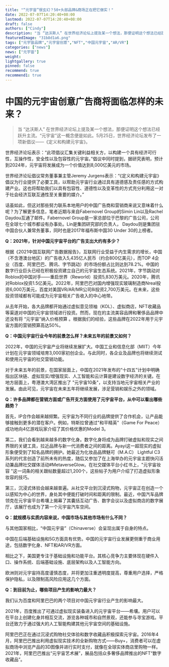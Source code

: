 ```yaml
---
title: "“元宇宙”很玄幻？50+头部品牌&商场正在把它做实！"
date: 2022-07-07T14:20:40+08:00
lastmod: 2022-07-07T14:20:40+08:00
draft: false
authors: ["Cindy"]
description: "当 “达沃斯人” 在世界经济论坛上提及某一个想法，那便证明这个想法已经跃升主流。“元宇宙”这一概念便是如此"
featuredImage: "31b8d1a6.png"
tags: ["元宇宙品牌","元宇宙创意","NFT","中国元宇宙","AR/VR"]
categories: ["news"]
news: ["元宇宙"]
weight: 
lightgallery: true
pinned: false
recommend: true
recommend1: true
---
```


# 中国的元宇宙创意广告商将面临怎样的未来？

> 当 “达沃斯人” 在世界经济论坛上提及某一个想法，那便证明这个想法已经跃升主流。“元宇宙”这一概念便是如此。5月25日，世界经济论坛发布了一项新倡议——《定义和构建元宇宙》。

世界经济论坛表示：“此项倡议汇集关键利益相关方，以构建一个具有经济可行性，互操作性，安全性以及包容性的元宇宙。”倡议中同时提到，据研究表明，预计到2024年，元宇宙将发展成为一个价值达到8,000亿美元的市场。

世界经济论坛倡议常务董事兼主管Jeremy Jurgens表示：“《定义和构建元宇宙》倡议为行业提供了必要工具，以帮助元宇宙行业通过具有道德感及责任感的方式构建产业。这也将帮助我们以具有包容性、道德性以及变革性的方式充分利用这一对于社会经济互联互通性至关重要的媒介。”

话虽如此，但这对那些努力联系本地用户的中国广告商和营销商来说又意味着什么呢？为了解更多信息，笔者近期与来自Fabernovel Group的Simin Lin以及Rachel Daydou互通了邮件。Fabernovel Group是一家总部位于巴黎的广告公司，公司在全球七个城市都设有办事处。Lin是集团研究部的负责人， Daydou则是集团驻中国合伙人兼常务董事，同时也是2017年福布斯中国30 Under 30的上榜者。

**Q：2021年，针对中国元宇宙平台的广告支出大约有多少？**

根据《2021中国互联网广告数据报告》，互联网行业受益于内生需求的增长，中国（不含港澳台地区）的广告收入5,435亿人民币（约合800亿美元），而TOP 4企业（百度、阿里巴巴、腾讯、字节跳动）的市场份额占比则达到78.2%。中国的数字行业巨头已经在积极投资建立自己的元宇宙生态系统。2021年，字节跳动对Roblox的中国对手——重启世界（Reworld）投资5,830万美元。2020年，腾讯对Roblox投资1.5亿美元。2022年，阿里巴巴对国内增强现实玻璃制造商Nreal投资6,000万美元，百度对美国VR/AR/MR公司8i投资2,700万美元。在未来，这些投资领域都有可能成为元宇宙相关广告收入的中心地带。

从去年开始，各大品牌都开始通过虚拟意见领袖（KOL）、虚拟商店，NFT收藏品等渠道对中国的元宇宙领域进行投资。然而，现在的主流美容品牌和奢侈品品牌中还没有将 “元宇宙”纳入价格预算 。根据我们的经验，这些品牌在2022年用于元宇宙方面的营销预算高达50%。

**Q：中国元宇宙行业今年的前景怎么样？未来五年的前景又如何？**

2022年，中国的元宇宙产业将继续发展扩大。中国工业和信息化部（MIIT）今年计划在元宇宙领域培育3,000家初创企业。与此同时，各企业及品牌也将继续测试和使用元宇宙的社交营销功能。

对于未来五年的前景，在国家层面上，中国在2021年发布的“十四五”计划中明确指出区块链、虚拟现实/增强现实、人工智能和云计算是建设数字经济的关键。在地方层面上，粤港澳大湾区推出了 "元宇宙10条"，以支持当地元宇宙相关产业的发展。由此可见，元宇宙在未来五年将继续发展，涉足营销和娱乐之外的领域。

**Q：许多品牌都在营销方面或广告开支方面使用了元宇宙平台，从中可以看出哪些趋势？**

首先，IP合作会越来越频繁。元宇宙为不同行业的品牌提供了合作机会，让产品能够接触到更多的潜在客户。例如，特斯拉曾通过"和平精英"（Game For Peace）成功地向4亿游戏玩家介绍了其价格优惠的Model 3。

第二，我们会看到越来越多的数字化身。数字化身将成为品牌打破虚拟和现实之间界限的关键工具，拉近品牌与新一代消费者之间的距离。Ayayi这一超现实的虚拟形象便受到了知名品牌的拥护。她最近为化妆品品牌魅可（M.A.C） Lightful C3系列的代言创造了前所未有的热度，随后又参加了在上海举办的元宇宙主题快闪活动兼品牌社交媒体活动#MetaverseGlow。在社交媒体平台小红书上，"元宇宙妆容 "这一词条的相关跟帖数量超过1,200个，这些帖子为用户介绍了打造虚拟形象妆容的技巧。

第三，沉浸式体验会越来越普遍。从社交平台到沉浸式购物，元宇宙正在创造一个以感知为中心的世界，身处其中便能打破时间和距离的限制。最近，中国汽车品牌领克在元宇宙平台希壤上揭幕了其囊括互动广告、数字会议以及虚拟商店的数字展厅，该展厅也成为了第一个元宇宙汽车空间。

**Q：就规模与实质内容来说，中国市场与其他市场有什么不同？**

与其他国家相比，“中国元宇宙”（Chinaverse）会呈现出属于自身的特点。

中国在后端基础设施和5G方面具有优势。中国的元宇宙行业发展更侧重于商业用途，包括数字化身、NFT和AR/VR方面。

相比之下，美国更专注于基础设施和功能平台。其核心竞争力主要体现在硬件入口、操作系统、后端基础设施、底层架构以及人工智能方向。

欧洲则对元宇宙持高度谨慎态度，并将更加注重透明度提高，尊重用户选择，严格保护隐私，以及限制高风险应用这几个方面。

**Q：到目前为止，哪些项目产生的影响力最大？**

我们认为百度和阿里巴巴的两个项目对中国元宇宙行业产生的影响最大。

2021年，百度推出了可通过虚拟现实装备进入的元宇宙平台——希壤。用户可以在平台上创建化身并相互交流，游览各种城市和自然景观，还能参与寻宝游戏。平台还致力于通过强大的人工智能构建其他元宇宙空间的基础设施。

阿里巴巴正在通过沉浸式购物社交体验和数字收藏品积极探索元宇宙。2016年4月，阿里巴巴推出利用虚拟现实技术的全新购物方式——Buy+，消费者可以在虚拟商场中浏览产品的3D图像并进行实时支付，就像在全球实体商店里购物一样。2021年，阿里巴巴推出“元宇宙艺术展”，展品包括众多奢侈品牌推出的NFT“数字收藏品”。